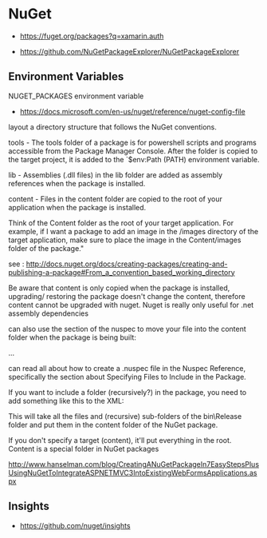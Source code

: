 # NuGet


* https://fuget.org/packages?q=xamarin.auth

* https://github.com/NuGetPackageExplorer/NuGetPackageExplorer

## Environment Variables

NUGET_PACKAGES environment variable

*   https://docs.microsoft.com/en-us/nuget/reference/nuget-config-file


layout a directory structure that follows the NuGet conventions.

tools - The tools folder of a package is for powershell scripts and programs accessible from the Package Manager Console. After the folder is copied to the target project, it is added to the `$env:Path (PATH) environment variable.

lib - Assemblies (.dll files) in the lib folder are added as assembly references when the package is installed.

content - Files in the content folder are copied to the root of your application when the package is installed.

Think of the Content folder as the root of your target application. For example, if I want a package to add an image in the /images directory of the target application, make sure to place the image in the Content/images folder of the package."

see : http://docs.nuget.org/docs/creating-packages/creating-and-publishing-a-package#From_a_convention_based_working_directory



Be aware that content is only copied when the package is installed, upgrading/ restoring the package doesn't change the content, therefore content cannot be upgraded with nuget. Nuget is really only useful for .net assembly dependencies



can also use the section of the nuspec to move your file into the content folder when the package is being built:

<?xml version="1.0"?>
<package>
  <metadata>
    ...
  </metadata>
  <files>
    <file src="App.Template.config" target="content" />
    <file src="Program.template.cs" target="content" />
  </files>
</package>

can read all about how to create a .nuspec file in the Nuspec Reference, specifically the section about Specifying Files to Include in the Package.

If you want to include a folder (recursively?) in the package, you need to add something like this to the XML:

<files>
  <file src="bin\Release\**\*.*" target="content" /> 
</files>
This will take all the files and (recursive) sub-folders of the bin\Release folder and put them in the content folder of the NuGet package.



	
If you don't specify a target (content), it'll put everything in the root. Content is a special folder in NuGet packages

http://www.hanselman.com/blog/CreatingANuGetPackageIn7EasyStepsPlusUsingNuGetToIntegrateASPNETMVC3IntoExistingWebFormsApplications.aspx


## Insights

*   https://github.com/nuget/insights

